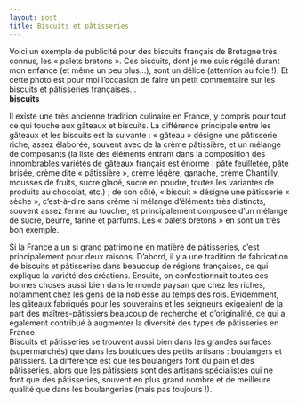 ```yaml
---
layout: post
title: Biscuits et pâtisseries
---
```


<p>Voici un exemple de publicité pour des biscuits français de Bretagne très connus, les « palets bretons ». Ces biscuits, dont je me suis régalé durant mon enfance (et même un peu plus…), sont un délice (attention au foie !). Et cette photo est pour moi l’occasion de faire un petit commentaire sur les biscuits et pâtisseries françaises…<br /><a href="/node/134"></a><strong>biscuits</strong></p>
<p>Il existe une très ancienne tradition culinaire en France, y compris pour tout ce qui touche aux gâteaux et biscuits. La différence principale entre les gâteaux et les biscuits est la suivante : « gâteau » désigne une pâtisserie riche, assez élaborée, souvent avec de la crème pâtissière, et un mélange de composants (la liste des éléments entrant dans la composition des innombrables variétés de gâteaux français est énorme : pâte feuilletée, pâte brisée, crème dite « pâtissière », crème légère, ganache, crème Chantilly, mousses de fruits, sucre glacé, sucre en poudre, toutes les variantes de produits au chocolat, etc.) ; de son côté, « biscuit » désigne une pâtisserie « sèche », c’est-à-dire sans crème ni mélange d’éléments très distincts, souvent assez ferme au toucher, et principalement composée d’un mélange de sucre, beurre, farine et parfums. Les « palets bretons » en sont un très bon exemple.</p>
<p>Si la France a un si grand patrimoine en matière de pâtisseries, c’est principalement pour deux raisons. D’abord, il y a une tradition de fabrication de biscuits et pâtisseries dans beaucoup de régions françaises, ce qui explique la variété des créations. Ensuite, on confectionnait toutes ces bonnes choses aussi bien dans le monde paysan que chez les riches, notamment chez les gens de la noblesse au temps des rois. Evidemment, les gâteaux fabriqués pour les souverains et les seigneurs exigeaient de la part des maîtres-pâtissiers beaucoup de recherche et d’originalité, ce qui a également contribué à augmenter la diversité des types de pâtisseries en France.<br />Biscuits et pâtisseries se trouvent aussi bien dans les grandes surfaces (supermarchés) que dans les boutiques des petits artisans : boulangers et pâtissiers. La différence est que les boulangers font du pain et des pâtisseries, alors que les pâtissiers sont des artisans spécialistes qui ne font que des pâtisseries, souvent en plus grand nombre et de meilleure qualité que dans les boulangeries (mais pas toujours !).</p>
